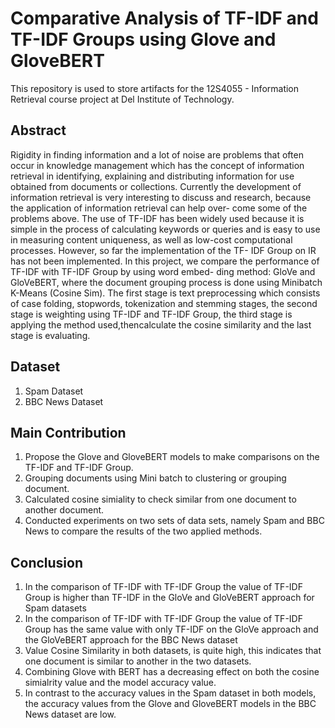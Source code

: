 # Comparative Analysis of TF-IDF and TF-IDF Groups using Glove and GloveBERT
This repository is used to store artifacts for the 12S4055 - Information Retrieval course project at Del Institute of Technology.

## Abstract
Rigidity in finding information and a lot of noise are problems that often occur in knowledge management which has the concept of information retrieval in identifying, explaining and distributing information for use obtained from documents or collections. Currently the
development of information retrieval is very interesting to discuss and research, because the application of information retrieval can help over-
come some of the problems above. The use of TF-IDF has been widely used because it is simple in the process of calculating keywords or queries
and is easy to use in measuring content uniqueness, as well as low-cost computational processes. However, so far the implementation of the TF-
IDF Group on IR has not been implemented. In this project, we compare the performance of TF-IDF with TF-IDF Group by using word embed-
ding method: GloVe and GloVeBERT, where the document grouping process is done using Minibatch K-Means (Cosine Sim). The first stage
is text preprocessing which consists of case folding, stopwords, tokenization and stemming stages, the second stage is weighting using TF-IDF
and TF-IDF Group, the third stage is applying the method used,thencalculate the cosine similarity and the last stage is evaluating. 

## Dataset
1. Spam Dataset
2. BBC News Dataset

## Main Contribution
1. Propose the Glove and GloveBERT models to make comparisons on the TF-IDF and TF-IDF Group.
2. Grouping documents using Mini batch to clustering or grouping document. 
3. Calculated cosine simiality to check similar from one document to another document.
4. Conducted experiments on two sets of data sets, namely Spam and BBC News to compare the results of the two applied methods.
## Conclusion
1. In the comparison of TF-IDF with TF-IDF Group the value of TF-IDF Group is higher than TF-IDF in the GloVe and GloVeBERT approach for Spam          datasets
2. In the comparison of TF-IDF with TF-IDF Group the value of TF-IDF Group has the same value with only TF-IDF on the GloVe approach and the            GloVeBERT approach for the BBC News dataset
3. Value Cosine Similarity in both datasets, is quite high, this indicates that one document is similar to another in the two datasets.
4. Combining Glove with BERT has a decreasing effect on both the cosine simialrity value and the model accuracy value.
5. In contrast to the accuracy values in the Spam dataset in both models, the accuracy values from the Glove and GloveBERT models in the BBC News
   dataset are low.
